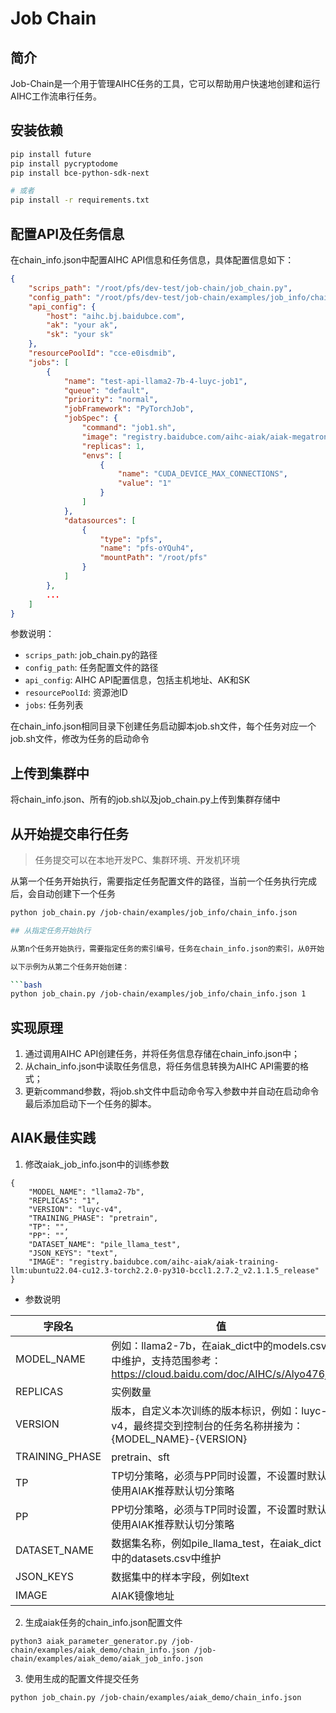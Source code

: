 # Job Chain

## 简介
Job-Chain是一个用于管理AIHC任务的工具，它可以帮助用户快速地创建和运行AIHC工作流串行任务。

## 安装依赖

```bash
pip install future
pip install pycryptodome
pip install bce-python-sdk-next

# 或者
pip install -r requirements.txt
```

## 配置API及任务信息

在chain_info.json中配置AIHC API信息和任务信息，具体配置信息如下：

```JSON
{
    "scrips_path": "/root/pfs/dev-test/job-chain/job_chain.py",
    "config_path": "/root/pfs/dev-test/job-chain/examples/job_info/chain_info.json",
    "api_config": {
        "host": "aihc.bj.baidubce.com",
        "ak": "your ak",
        "sk": "your sk"
    },
    "resourcePoolId": "cce-e0isdmib",
    "jobs": [
        {
            "name": "test-api-llama2-7b-4-luyc-job1",
            "queue": "default",
            "priority": "normal",
            "jobFramework": "PyTorchJob",
            "jobSpec": {
                "command": "job1.sh",
                "image": "registry.baidubce.com/aihc-aiak/aiak-megatron:ubuntu20.04-cu11.8-torch1.14.0-py38_v1.2.7.12_release",
                "replicas": 1,
                "envs": [
                    {
                        "name": "CUDA_DEVICE_MAX_CONNECTIONS",
                        "value": "1"
                    }
                ]
            },
            "datasources": [
                {
                    "type": "pfs",
                    "name": "pfs-oYQuh4",
                    "mountPath": "/root/pfs"
                }
            ]
        },
        ...
    ]
}
```

参数说明：

- `scrips_path`: job_chain.py的路径
- `config_path`: 任务配置文件的路径
- `api_config`: AIHC API配置信息，包括主机地址、AK和SK
- `resourcePoolId`: 资源池ID
- `jobs`: 任务列表

在chain_info.json相同目录下创建任务启动脚本job.sh文件，每个任务对应一个job.sh文件，修改为任务的启动命令

## 上传到集群中

将chain_info.json、所有的job.sh以及job_chain.py上传到集群存储中

## 从开始提交串行任务

> 任务提交可以在本地开发PC、集群环境、开发机环境

从第一个任务开始执行，需要指定任务配置文件的路径，当前一个任务执行完成后，会自动创建下一个任务

```bash
python job_chain.py /job-chain/examples/job_info/chain_info.json

## 从指定任务开始执行

从第n个任务开始执行，需要指定任务的索引编号，任务在chain_info.json的索引，从0开始

以下示例为从第二个任务开始创建：

```bash
python job_chain.py /job-chain/examples/job_info/chain_info.json 1
```

## 实现原理

1. 通过调用AIHC API创建任务，并将任务信息存储在chain_info.json中；
2. 从chain_info.json中读取任务信息，将任务信息转换为AIHC API需要的格式；
3. 更新command参数，将job.sh文件中启动命令写入参数中并自动在启动命令最后添加启动下一个任务的脚本。

## AIAK最佳实践

1. 修改aiak_job_info.json中的训练参数

```
{
    "MODEL_NAME": "llama2-7b",
    "REPLICAS": "1",
    "VERSION": "luyc-v4",
    "TRAINING_PHASE": "pretrain",
    "TP": "",
    "PP": "",
    "DATASET_NAME": "pile_llama_test",
    "JSON_KEYS": "text",
    "IMAGE": "registry.baidubce.com/aihc-aiak/aiak-training-llm:ubuntu22.04-cu12.3-torch2.2.0-py310-bccl1.2.7.2_v2.1.1.5_release"
}
```

- 参数说明

|字段名|值|
|--|--|
| MODEL_NAME      | 例如：llama2-7b，在aiak_dict中的models.csv中维护，支持范围参考：https://cloud.baidu.com/doc/AIHC/s/Alyo476jr|
| REPLICAS        | 实例数量|
| VERSION         | 版本，自定义本次训练的版本标识，例如：luyc-v4，最终提交到控制台的任务名称拼接为：{MODEL_NAME}-{VERSION}|
| TRAINING_PHASE  | pretrain、sft|
| TP              | TP切分策略，必须与PP同时设置，不设置时默认使用AIAK推荐默认切分策略|
| PP              | PP切分策略，必须与TP同时设置，不设置时默认使用AIAK推荐默认切分策略|
| DATASET_NAME    | 数据集名称，例如pile_llama_test，在aiak_dict中的datasets.csv中维护|
| JSON_KEYS       | 数据集中的样本字段，例如text|
| IMAGE           | AIAK镜像地址 |

2. 生成aiak任务的chain_info.json配置文件

```
python3 aiak_parameter_generator.py /job-chain/examples/aiak_demo/chain_info.json /job-chain/examples/aiak_demo/aiak_job_info.json
```

3. 使用生成的配置文件提交任务

```
python job_chain.py /job-chain/examples/aiak_demo/chain_info.json
```
